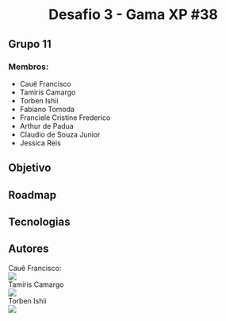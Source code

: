 <h1 align="center">Desafio 3 - Gama XP #38</h1>

## <b>Grupo 11</b>
### Membros:
<body>
<ul>
<li>Cauê Francisco</li>
<li>Tamiris Camargo</li>
<li>Torben Ishii</li>
<li>Fabiano Tomoda</li>
<li>Franciele Cristine Frederico</li>
<li>Arthur de Padua</li>
<li>Claudio de Souza Junior</li>
<li>Jessica Reis</li>
</ul>
</body>  

## <b>Objetivo</b>

## <b>Roadmap</b>

## <b>Tecnologias</b>

## <b>Autores</b>

Cauê Francisco: 
<br>
 <a href="https://github.com/cauefrancisco" target="_blank"><img src="https://img.shields.io/badge/GitHub-100000?style=for-the-badge&logo=github&logoColor=white" target="_blank"></a> 
<br>
Tamiris Camargo
<br>
 <a href="https://github.com/TamirisCamargo" target="_blank"><img src="https://img.shields.io/badge/GitHub-100000?style=for-the-badge&logo=github&logoColor=white" target="_blank"></a> 
<br>
Torben Ishii
<br>
 <a href="https://github.com/torbenish" target="_blank"><img src="https://img.shields.io/badge/GitHub-100000?style=for-the-badge&logo=github&logoColor=white" target="_blank"></a>

